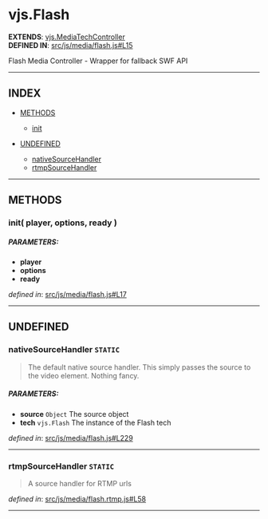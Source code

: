 <!-- GENERATED FROM SOURCE -->

# vjs.Flash

__EXTENDS__: [vjs.MediaTechController](vjs.MediaTechController.md)  
__DEFINED IN__: [src/js/media/flash.js#L15](https://github.com/videojs/video.js/blob/master/src/js/media/flash.js#L15)  

Flash Media Controller - Wrapper for fallback SWF API

---

## INDEX

- [METHODS](#methods)
  - [init](#init-player-options-ready-)

- [UNDEFINED](#undefined)
  - [nativeSourceHandler](#nativesourcehandler-static)
  - [rtmpSourceHandler](#rtmpsourcehandler-static)

---

## METHODS

### init( player, options, ready )

##### PARAMETERS: 
* __player__ 
* __options__ 
* __ready__ 

_defined in_: [src/js/media/flash.js#L17](https://github.com/videojs/video.js/blob/master/src/js/media/flash.js#L17)

---

## UNDEFINED

### nativeSourceHandler `STATIC`
> The default native source handler.
> This simply passes the source to the video element. Nothing fancy.

##### PARAMETERS: 
* __source__ `Object` The source object
* __tech__ `vjs.Flash` The instance of the Flash tech

_defined in_: [src/js/media/flash.js#L229](https://github.com/videojs/video.js/blob/master/src/js/media/flash.js#L229)

---

### rtmpSourceHandler `STATIC`
> A source handler for RTMP urls

_defined in_: [src/js/media/flash.rtmp.js#L58](https://github.com/videojs/video.js/blob/master/src/js/media/flash.rtmp.js#L58)

---

